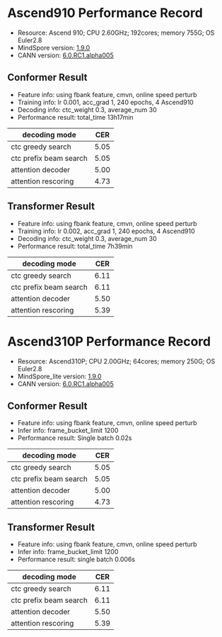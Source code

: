 # Ascend910 Performance Record

* Resource: Ascend 910; CPU 2.60GHz; 192cores; memory 755G; OS Euler2.8
* MindSpore version: [1.9.0](https://ms-release.obs.cn-north-4.myhuaweicloud.com/1.9.0/MindSpore/ascend/x86_64/mindspore_ascend-1.9.0-cp37-cp37m-linux_x86_64.whl)
* CANN version: [6.0.RC1.alpha005](https://ascend-repo.obs.cn-east-2.myhuaweicloud.com/CANN/CANN%206.0.RC1/Ascend-cann-toolkit_6.0.RC1_linux-x86_64.run)

## Conformer Result

* Feature info: using fbank feature, cmvn, online speed perturb
* Training info: lr 0.001, acc_grad 1, 240 epochs, 4 Ascend910
* Decoding info: ctc_weight 0.3, average_num 30
* Performance result: total_time 13h17min

| decoding mode             | CER   |
|---------------------------|-------|
| ctc greedy search         | 5.05  |
| ctc prefix beam search    | 5.05  |
| attention decoder         | 5.00  |
| attention rescoring       | 4.73  |

## Transformer Result

* Feature info: using fbank feature, cmvn, online speed perturb
* Training info: lr 0.002, acc_grad 1, 240 epochs, 4 Ascend910
* Decoding info: ctc_weight 0.3, average_num 30
* Performance result: total_time 7h39min

| decoding mode             | CER   |
|---------------------------|-------|
| ctc greedy search         | 6.11  |
| ctc prefix beam search    | 6.11  |
| attention decoder         | 5.50  |
| attention rescoring       | 5.39  |

# Ascend310P Performance Record

* Resource: Ascend310P; CPU 2.00GHz; 64cores; memory 250G; OS Euler2.8
* MindSpore_lite version: [1.9.0](https://ms-release.obs.cn-north-4.myhuaweicloud.com/1.9.0/MindSpore/lite/release/linux/x86_64/ascend/mindspore_lite-1.9.0-cp37-cp37m-linux_x86_64.whl)
* CANN version: [6.0.RC1.alpha005](https://ascend-repo.obs.cn-east-2.myhuaweicloud.com/CANN/CANN%206.0.RC1/Ascend-cann-toolkit_6.0.RC1_linux-x86_64.run)

## Conformer Result

* Feature info: using fbank feature, cmvn, online speed perturb
* Infer info: frame_bucket_limit 1200
* Performance result: Single batch 0.02s

| decoding mode             | CER   |
|---------------------------|-------|
| ctc greedy search         | 5.05  |
| ctc prefix beam search    | 5.05  |
| attention decoder         | 5.00  |
| attention rescoring       | 4.73  |

## Transformer Result

* Feature info: using fbank feature, cmvn, online speed perturb
* Infer info: frame_bucket_limit 1200
* Performance result: single batch 0.006s

| decoding mode             | CER   |
|---------------------------|-------|
| ctc greedy search         | 6.11  |
| ctc prefix beam search    | 6.11  |
| attention decoder         | 5.50  |
| attention rescoring       | 5.39  |
